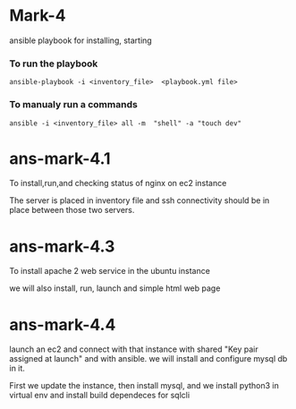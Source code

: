# Mark-4
ansible playbook for installing, starting
### To run the playbook
~~~
ansible-playbook -i <inventory_file>  <playbook.yml file>
~~~
### To manualy run a commands
~~~
ansible -i <inventory_file> all -m  "shell" -a "touch dev"
~~~

# ans-mark-4.1
To install,run,and checking status of nginx on ec2 instance

The server is placed in inventory file and ssh connectivity should be in place between those two servers.

# ans-mark-4.3

To install apache 2 web service in the ubuntu instance

we will also install, run, launch and simple html web page 

# ans-mark-4.4

launch an ec2 and connect with that instance with shared "Key pair assigned at launch" and with ansible. we will install and configure mysql db in it.

First we update the instance, then install mysql, and we install python3 in virtual env and install build dependeces for sqlcli

 
